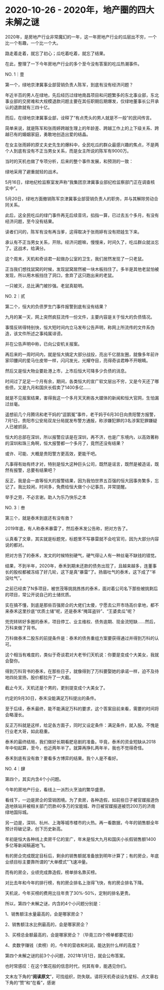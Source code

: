 # 2020-10-26 - 2020年，地产圈的四大未解之谜

2020年，是房地产行业非常魔幻的一年，这一年房地产行业的瓜层出不穷，一个比一个有趣，一个比一个大。

路走着走着，就忘了初心；瓜吃着吃着，就忘了结果。

在此，整理了一下今年房地产行业的多个至今没有答案的吃瓜热潮事件。

NO. 1｜壹

第一个，绿地京津冀事业部营销负责人陈军，到底有没有经济问题？

年近半百的男人在绿地，先后经历过绿地南昌项目和问题繁多的东北事业部，东北事业部的交房难和大规模退款问题主要在其任职期后期爆发，仅绿地董事长公开承认的退款就有三四十亿。

而后，在绿地京津冀事业部，诠释了“有点秃头的男人就是不一般”的民间传言。

简单来说，就是陈军和张雨婷跨越生理上的年龄差、跨越工作上的上下级关系、跨越已有的婚姻家庭，勇敢地创造出爱的结晶。

在女主张雨婷的原丈夫史先生的爆料中，全民吃瓜的群众最感兴趣的焦点，不是两个人到底有没有不正当男女关系，而是女主所说的陈军有9000万。

当时的天机也做了专项分析，后来的整个事件发展，和预测的一致：

绿地采用了避重就轻的战术。

5月16日，绿地纪检监察室发声称“我集团京津冀事业部纪检监察部门正在调查核实中”。

5月20日，绿地方面撤销陈军京津冀事业部营销负责人的职务，并与其解除劳动合同关系。

此后，这全民吃瓜的绿门事件再无后续音讯，掐指一算，已过去五个多月，有没有经济问题，至今没有结果。

读者们问的，陈军有没有再当爹，这得取决于张雨婷有没有把娃生下来。

承认有不正当男女关系，开除。经济问题嘛，慢慢来，时间久了，吃瓜群众就淡忘了。这战术，给满分。

这个周末，天机和奇谈君一起做办公室的卫生，我们居然发现了一只老鼠。

正当我们想找鼠窝的时候，发现鼠窝居然被一块木板挡住了。多半是其他老鼠怕被发现，所以用木板挡住了洞口，舍弃了这只跑出来的老鼠。

一只被灭，总比满门被抄强。老鼠真聪明。

NO. 2｜贰

第二个，恒大的负债罗生门事件报警到底有没有结果？

九月的某一天，网上突然疯狂流传一份文件，主要内容是关于恒大的负债情况。

事情反转得特别快，恒大短时间内立马发布公告声明，称网上所流传的文件系伪造，该文件所述之事纯属诽谤。

并在公告声明中称，已向公安机关报案。

再后来的一周时间内，就是恒大搞定大部分战投，亮出千亿朋友圈，就像多年前许家印腰间的爱马仕皮带一样，闪闪发光，光耀夺目，亮得奇谈君睁不开眼睛。

然后又是恒大物业要赴港上市，上市后恒大可降多少负债的消息。

时间过了足足一个月有余，期间，各类恒大的宣广软文层出不穷，又是今天还了哪些债，又是九月和国庆长假卖了1400多亿......

就是不见报案结果，害得我这一个多月天天刷各大媒体的新闻和恒大官网，生怕漏过丝毫。

遥想前几个月腾讯和老干妈的“逗鹅冤”事件，老干妈于6月30日向贵阳警方报警，7月1日，贵阳市公安局双龙分局就发布警方通报，称涉嫌犯罪的3名涉案犯罪嫌疑人已被抓获。

恒大的总部在深圳，所以报警应该是在深圳，再不济，也是广东境内，以高效著称的深圳和珠三角啊，恒大报警都一个多月了，竟然还没有结果？

或许、可能、大概是贵阳警方更高效，更能干吧。

凡事得有始有终才对，特别是恒大这种巨头公司，既然是谣言，既然是被造谣，既然有报警，总要有结果吧？

反正，我是会一直等恒大的报警结果，因为我怕世界五百强的恒大因事务繁多，忘记了。我比较闲，时间多，免费给恒大做个小记事员，并常提醒。

举手之劳，不必言谢。助人为乐乃快乐之本

NO. 3｜叁

第三个，就是泰禾到底还有没有救？

2019年底，有人称泰禾暴雷了，然后泰禾发公告称，把对方告了。

认真看了文章，其实就是标题党，标题里不写暴雷就不会吃官司，因为大部分内容说的都对。

把对方告了的泰禾，发文的时候特别硬气，硬气得让人有一种丝毫不缺钱的错觉。

结果，不到半年，2020年，泰禾到期未还款的债务出现了，且越来越多，连董事长的股权都被冻结了好几轮，这下是真“暴雷”了。扬眉吐气的泰禾，这下成了“羊没吐气”。

之前已经卖了N多项目，被世茂等挑挑拣拣的泰禾，面对着公司名下那些被挑剩后的项目，常公开说自己的土储优质。

实在搞不懂，到底是那些百强房企的大佬们太傻，宁愿去公开市场高价拿地，都不来泰禾这里抄底“优质土储”呢，还是泰禾“掩耳盗铃”、“王婆卖瓜”呢？

兜兜转转好多圈的泰禾，项目停工、业主维权、债务逾期、现金流短缺......然后，万科来做了背书。

万科做泰禾二股东的前提条件是：泰禾的债务重组方案要获得通过并得到万科的认可。

这个相当有难度的，类似于奇谈君对大老爷们天机说：你要是变成个大美女，我就会娶你。

得到万科背书的泰禾，在那些日子，就像得到了万科要娶她的承诺一样，迫不及待地四处宣扬，股价都拉升了一大截。

截止今天，天机还是个男的，更别提变成个大美女了。

约定的9月30日，泰禾没能满足万科提出的条件。

至于后续，泰禾最终，能不能满足万科的要求，这个答案目前来看，需要的时间将会略漫长。

反正万科就是这样，给足各方面子，同时又设定条件：满足条件，就入股。不愧是行业老大哥，如此稳重。

泰禾的最终结局，我们做好长期看肥皂剧的准备。毕竟，泰禾的资金短缺从2018年中旬起算，至今，也近两年半了。就算再挣扎两年半，我也不觉得奇怪。

泰禾到底有没有救？要看多方博弈的结果。我个人是不看好。

NO. 4｜肆

第四个，其实内含4个小问题。

今年的房地产行业，看线上一派烈火烹油的繁华盛景。

看线下，一边是房企的营销困境。为了卖房，各种造假，如前些日子被官媒报道伪造地铁站并被相关部门罚款40多万的宝能城、昨日被官媒报道被罚200万的济南绿地国际城。

另一边是，深圳、杭州、上海等城市楼市的火热。再一看数据，今年的销售额全年预计将破记录，创下历史新高。

年初是恒大各种线上卖房千亿的宣广，年末是恒大九月和国庆小长假销售额1400多亿等新闻稿遍地飞。

有的房企完成既定目标后，剩余的销售额就准备放到明年计算了；有的房企，年底业绩目标主要靠所谓的“大单模式”飞速冲量。

而有的房企，业绩完成靠造假，榜单排名靠买榜。

对比去年和今年的排行榜，有的房企排名上涨得飞快，有的房企排名下降。

天机说，今年买榜的费用比往年贵了30%-50%，定制的排名更贵。

所以，第四个未解之谜，内含的4个小问题分别是：

1、销售额注水量最高的，会是哪家房企？

2、销售额注水比例最高的，会是哪家房企？

3、买榜总金额最高的，会是哪家房企？（毕竟三四个榜单都要花钱）

4、卖数字赚钱（卖榜）的，今年的营收和利润，能达到什么样的高度？

第四个未解之谜的前3个小问题，2021年1月1日，就会公布答案。

也时常感叹：在这个繁花般的信息时代，何其有幸，能遇见你们。



文末左下角的“**阅读原文**”，可找组织，防失联。请将天机奇谈设为星标、点文章右下角的“赞”和“在看”，感谢